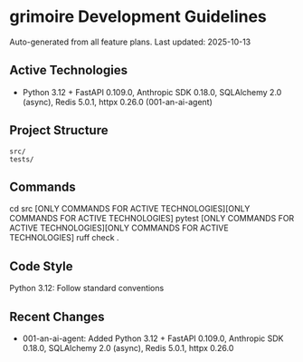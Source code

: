 # grimoire Development Guidelines

Auto-generated from all feature plans. Last updated: 2025-10-13

## Active Technologies
- Python 3.12 + FastAPI 0.109.0, Anthropic SDK 0.18.0, SQLAlchemy 2.0 (async), Redis 5.0.1, httpx 0.26.0 (001-an-ai-agent)

## Project Structure
```
src/
tests/
```

## Commands
cd src [ONLY COMMANDS FOR ACTIVE TECHNOLOGIES][ONLY COMMANDS FOR ACTIVE TECHNOLOGIES] pytest [ONLY COMMANDS FOR ACTIVE TECHNOLOGIES][ONLY COMMANDS FOR ACTIVE TECHNOLOGIES] ruff check .

## Code Style
Python 3.12: Follow standard conventions

## Recent Changes
- 001-an-ai-agent: Added Python 3.12 + FastAPI 0.109.0, Anthropic SDK 0.18.0, SQLAlchemy 2.0 (async), Redis 5.0.1, httpx 0.26.0

<!-- MANUAL ADDITIONS START -->
<!-- MANUAL ADDITIONS END -->